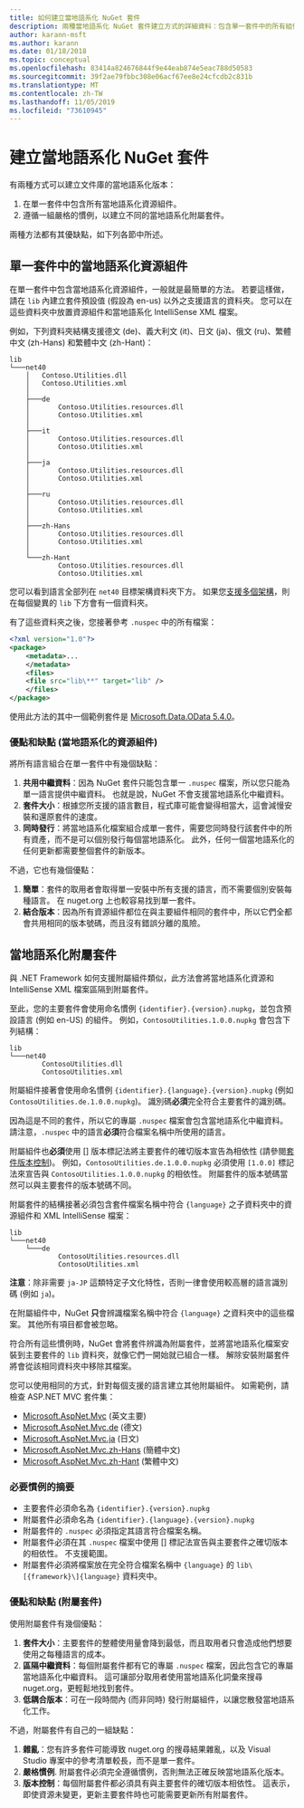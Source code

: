 ```yaml
---
title: 如何建立當地語系化 NuGet 套件
description: 兩種當地語系化 NuGet 套件建立方式的詳細資料：包含單一套件中的所有組件，或發行不同的組件。
author: karann-msft
ms.author: karann
ms.date: 01/18/2018
ms.topic: conceptual
ms.openlocfilehash: 83414a824676844f9e44eab874e5eac788d50583
ms.sourcegitcommit: 39f2ae79fbbc308e06acf67ee8e24cfcdb2c831b
ms.translationtype: MT
ms.contentlocale: zh-TW
ms.lasthandoff: 11/05/2019
ms.locfileid: "73610945"
---
```

# <a name="creating-localized-nuget-packages"></a>建立當地語系化 NuGet 套件

有兩種方式可以建立文件庫的當地語系化版本：

1. 在單一套件中包含所有當地語系化資源組件。
1. 遵循一組嚴格的慣例，以建立不同的當地語系化附屬套件。

兩種方法都有其優缺點，如下列各節中所述。

## <a name="localized-resource-assemblies-in-a-single-package"></a>單一套件中的當地語系化資源組件

在單一套件中包含當地語系化資源組件，一般就是最簡單的方法。 若要這樣做，請在 `lib` 內建立套件預設值 (假設為 en-us) 以外之支援語言的資料夾。 您可以在這些資料夾中放置資源組件和當地語系化 IntelliSense XML 檔案。

例如，下列資料夾結構支援德文 (de)、義大利文 (it)、日文 (ja)、俄文 (ru)、繁體中文 (zh-Hans) 和繁體中文 (zh-Hant)：

    lib
    └───net40
        │   Contoso.Utilities.dll
        │   Contoso.Utilities.xml
        │
        ├───de
        │       Contoso.Utilities.resources.dll
        │       Contoso.Utilities.xml
        │
        ├───it
        │       Contoso.Utilities.resources.dll
        │       Contoso.Utilities.xml
        │
        ├───ja
        │       Contoso.Utilities.resources.dll
        │       Contoso.Utilities.xml
        │
        ├───ru
        │       Contoso.Utilities.resources.dll
        │       Contoso.Utilities.xml
        │
        ├───zh-Hans
        │       Contoso.Utilities.resources.dll
        │       Contoso.Utilities.xml
        │
        └───zh-Hant
                Contoso.Utilities.resources.dll
                Contoso.Utilities.xml

您可以看到語言全部列在 `net40` 目標架構資料夾下方。 如果您[支援多個架構](../create-packages/supporting-multiple-target-frameworks.md)，則在每個變異的 `lib` 下方會有一個資料夾。

有了這些資料夾之後，您接著參考 `.nuspec` 中的所有檔案：

```xml
<?xml version="1.0"?>
<package>
    <metadata>...
    </metadata>
    <files>
    <file src="lib\**" target="lib" />
    </files>
</package>
```

使用此方法的其中一個範例套件是 [Microsoft.Data.OData 5.4.0](https://nuget.org/packages/Microsoft.Data.OData/5.4.0)。

### <a name="advantages-and-disadvantages-localized-resource-assemblies"></a>優點和缺點 (當地語系化的資源組件)

將所有語言組合在單一套件中有幾個缺點：

1. **共用中繼資料**：因為 NuGet 套件只能包含單一 `.nuspec` 檔案，所以您只能為單一語言提供中繼資料。 也就是說，NuGet 不會支援當地語系化中繼資料。
1. **套件大小**：根據您所支援的語言數目，程式庫可能會變得相當大，這會減慢安裝和還原套件的速度。
1. **同時發行**：將當地語系化檔案組合成單一套件，需要您同時發行該套件中的所有資產，而不是可以個別發行每個當地語系化。 此外，任何一個當地語系化的任何更新都需要整個套件的新版本。

不過，它也有幾個優點：

1. **簡單**：套件的取用者會取得單一安裝中所有支援的語言，而不需要個別安裝每種語言。 在 nuget.org 上也較容易找到單一套件。
1. **結合版本**：因為所有資源組件都位在與主要組件相同的套件中，所以它們全都會共用相同的版本號碼，而且沒有錯誤分離的風險。

## <a name="localized-satellite-packages"></a>當地語系化附屬套件

與 .NET Framework 如何支援附屬組件類似，此方法會將當地語系化資源和 IntelliSense XML 檔案區隔到附屬套件。

至此，您的主要套件會使用命名慣例 `{identifier}.{version}.nupkg`，並包含預設語言 (例如 en-US) 的組件。 例如，`ContosoUtilities.1.0.0.nupkg` 會包含下列結構：

    lib
    └───net40
            ContosoUtilities.dll
            ContosoUtilities.xml

附屬組件接著會使用命名慣例 `{identifier}.{language}.{version}.nupkg` (例如 `ContosoUtilities.de.1.0.0.nupkg`)。 識別碼**必須**完全符合主要套件的識別碼。

因為這是不同的套件，所以它的專屬 `.nuspec` 檔案會包含當地語系化中繼資料。 請注意，`.nuspec` 中的語言**必須**符合檔案名稱中所使用的語言。

附屬組件也**必須**使用 [] 版本標記法將主要套件的確切版本宣告為相依性 (請參閱[套件版本控制](../concepts/package-versioning.md))。 例如，`ContosoUtilities.de.1.0.0.nupkg` 必須使用 `[1.0.0]` 標記法來宣告與 `ContosoUtilities.1.0.0.nupkg` 的相依性。 附屬套件的版本號碼當然可以與主要套件的版本號碼不同。

附屬套件的結構接著必須包含套件檔案名稱中符合 `{language}` 之子資料夾中的資源組件和 XML IntelliSense 檔案：

    lib
    └───net40
        └───de
                ContosoUtilities.resources.dll
                ContosoUtilities.xml

**注意**：除非需要 `ja-JP` 這類特定子文化特性，否則一律會使用較高層的語言識別碼 (例如 `ja`)。

在附屬組件中，NuGet **只**會辨識檔案名稱中符合 `{language}` 之資料夾中的這些檔案。 其他所有項目都會被忽略。

符合所有這些慣例時，NuGet 會將套件辨識為附屬套件，並將當地語系化檔案安裝到主要套件的 `lib` 資料夾，就像它們一開始就已組合一樣。 解除安裝附屬套件將會從該相同資料夾中移除其檔案。

您可以使用相同的方式，針對每個支援的語言建立其他附屬組件。 如需範例，請檢查 ASP.NET MVC 套件集：

- [Microsoft.AspNet.Mvc](https://nuget.org/packages/Microsoft.AspNet.Mvc) (英文主要)
- [Microsoft.AspNet.Mvc.de](https://nuget.org/packages/Microsoft.AspNet.Mvc.de) (德文)
- [Microsoft.AspNet.Mvc.ja](https://nuget.org/packages/Microsoft.AspNet.Mvc.ja) (日文)
- [Microsoft.AspNet.Mvc.zh-Hans](https://nuget.org/packages/Microsoft.AspNet.Mvc.zh-Hans) (簡體中文)
- [Microsoft.AspNet.Mvc.zh-Hant](https://nuget.org/packages/Microsoft.AspNet.Mvc.zh-Hant) (繁體中文)

### <a name="summary-of-required-conventions"></a>必要慣例的摘要

- 主要套件必須命名為 `{identifier}.{version}.nupkg`
- 附屬套件必須命名為 `{identifier}.{language}.{version}.nupkg`
- 附屬套件的 `.nuspec` 必須指定其語言符合檔案名稱。
- 附屬套件必須在其 `.nuspec` 檔案中使用 [] 標記法宣告與主要套件之確切版本的相依性。 不支援範圍。
- 附屬套件必須將檔案放在完全符合檔案名稱中 `{language}` 的 `lib\[{framework}\]{language}` 資料夾中。

### <a name="advantages-and-disadvantages-satellite-packages"></a>優點和缺點 (附屬套件)

使用附屬套件有幾個優點：

1. **套件大小**：主要套件的整體使用量會降到最低，而且取用者只會造成他們想要使用之每種語言的成本。
1. **區隔中繼資料**：每個附屬套件都有它的專屬 `.nuspec` 檔案，因此包含它的專屬當地語系化中繼資料。 這可讓部分取用者使用當地語系化詞彙來搜尋 nuget.org，更輕鬆地找到套件。
1. **低耦合版本**：可在一段時間內 (而非同時) 發行附屬組件，以讓您散發當地語系化工作。

不過，附屬套件有自己的一組缺點：

1. **雜亂**：您有許多套件可能導致 nuget.org 的搜尋結果雜亂，以及 Visual Studio 專案中的參考清單較長，而不是單一套件。
1. **嚴格慣例**. 附屬套件必須完全遵循慣例，否則無法正確反映當地語系化版本。
1. **版本控制**：每個附屬套件都必須具有與主要套件的確切版本相依性。 這表示，即使資源未變更，更新主要套件時也可能需要更新所有附屬套件。
